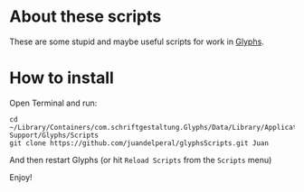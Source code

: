 # About these scripts

These are some stupid and maybe useful scripts for work in [Glyphs](http://glyphsapp.com/).


# How to install

Open Terminal and run: 
    
    cd ~/Library/Containers/com.schriftgestaltung.Glyphs/Data/Library/Application\ Support/Glyphs/Scripts
    git clone https://github.com/juandelperal/glyphsScripts.git Juan
    
And then restart Glyphs (or hit `Reload Scripts` from the `Scripts` menu)

Enjoy!